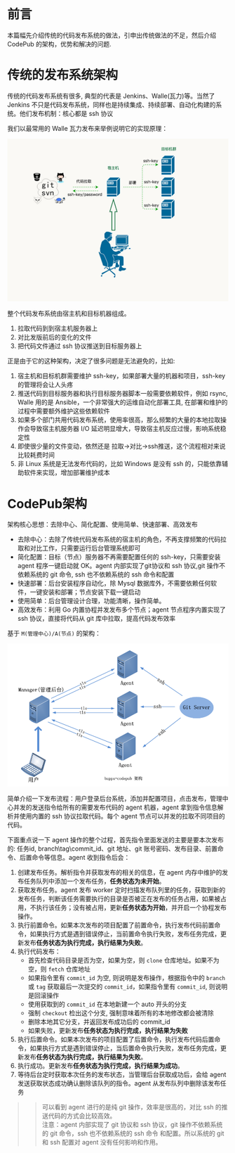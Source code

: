# 前言
本篇幅先介绍传统的代码发布系统的做法，引申出传统做法的不足，然后介绍 CodePub 的架构，优势和解决的问题.

# 传统的发布系统架构
传统的代码发布系统有很多, 典型的代表是 Jenkins、Walle(瓦力)等。当然了 Jenkins 不只是代码发布系统，同样也是持续集成、持续部署、自动化构建的系统。他们发布机制：核心都是 ssh 协议  

我们以最常用的 Walle 瓦力发布来举例说明它的实现原理：

![瓦力](./images/walle-flow-relation.jpg)

整个代码发布系统由宿主机和目标机器组成。

1. 拉取代码到到宿主机服务器上
2. 对比发版前后的变化的文件
3. 把代码文件通过 ssh 协议推送到目标服务器上

正是由于它的这种架构，决定了很多问题是无法避免的，比如:  
1. 宿主机和目标机群需要维护 ssh-key，如果部署大量的机器和项目，ssh-key 的管理将会让人头疼
2. 推送代码到目标服务器和执行目标服务器脚本一般需要依赖软件，例如 rsync, Walle 用的是 Ansible，一个非常强大的运维自动化部署工具, 在部署和维护的过程中需要额外维护这些依赖软件
3. 如果多个部门共用代码发布系统，使用率很高，那么频繁的大量的本地拉取操作会导致宿主机服务器 I/O 延迟明显增大，导致宿主机反应过慢，影响系统稳定性
4. 即使很少量的文件变动，依然还是 拉取->对比->ssh推送，这个流程相对来说比较耗费时间
5. 非 Linux 系统是无法发布代码的，比如 Windows 是没有 ssh 的，只能依靠辅助软件来实现，增加部署维护成本

# CodePub架构
架构核心思想：去除中心、简化配置、使用简单、快速部署、高效发布

- 去除中心：去除了传统代码发布系统的宿主机的角色，不再支撑频繁的代码拉取和对比工作，只需要运行后台管理系统即可
- 简化配置：目标（节点）服务器不再需要配置任何的 ssh-key，只需要安装 agent 程序一键启动就 OK。agent 内部实现了git协议和 ssh 协议,git 操作不依赖系统的 git 命令, ssh 也不依赖系统的 ssh 命令和配置
- 快速部署：后台安装程序自动化，除 Mysql 数据库外，不需要依赖任何软件，一键安装和部署；节点安装下载一键启动
- 使用简单：后台管理设计合理，功能清晰，操作简单。
- 高效发布：利用 Go 内置协程并发发布多个节点；agent 节点程序内置实现了 ssh 协议，直接将代码从 git 库中拉取，提高代码发布效率

基于 `M(管理中心)/A(节点)` 的架构：

![codepub](./images/codepub.png)

简单介绍一下发布流程：用户登录后台系统，添加并配置项目，点击发布，管理中心并发的发送指令给所有的需要发布代码的 agent 机器，agent 拿到指令信息解析并使用内置的 ssh 协议拉取代码。每个 agent 节点可以并发的拉取不同项目的代码。  

下面重点说一下 agent 操作的整个过程，首先指令里面发送的主要是要本次发布的: 任务id, branch\tag\commit_id、git 地址、git 账号密码、发布目录、前置命令、后置命令等信息。agent 收到指令后会：  

1. 创建发布任务。解析指令并获取发布的相关的信息，在 agent 内存中维护的发布任务队列中添加一个发布任务，**任务状态为未开始**。
2. 获取发布任务。agent 发布 worker 定时扫描发布队列里的任务，获取到新的发布任务，判断该任务需要执行的目录是否被正在发布的任务占用，如果被占用，不执行该任务；没有被占用，更新**任务状态为开始**，并开启一个协程发布操作。
3. 执行前置命令。如果本次发布的项目配置了前置命令，执行发布代码前置命令，如果执行方式是遇到错误停止，当前置命令执行失败，发布任务完成，更新发布**任务状态为执行完成，执行结果为失败**。
4. 执行代码发布：
    - 首先检查代码目录是否为空，如果为空，则 `clone` 仓库地址。如果不为空，则 `fetch` 仓库地址
    - 如果指令里有 `commit_id` 为空, 则说明是发布操作，根据指令中的 `branch` 或 `tag` 获取最后一次提交的 `commit_id`，如果指令里有 `commit_id`, 则说明是回滚操作
    - 使用获取到的 `commit_id` 在本地新建一个 auto 开头的分支
    - 强制 `checkout` 检出这个分支, 强制意味着所有的本地修改都会被清除
    - 删除本地其它分支，并返回发布成功后的 commit_id
    - 如果失败，更新发布**任务状态为执行完成，执行结果为失败**
5. 执行后置命令。如果本次发布的项目配置了后置命令，执行发布代码后置命令，如果执行方式是遇到错误停止，当后置命令执行失败，发布任务完成，更新发布**任务状态为执行完成，执行结果为失败**。
6. 执行成功。更新发布**任务状态为执行完成，执行结果为成功**。
7. 等待后台定时获取本次任务的发布状态，当管理后台获取成功后，会给 agent 发送获取状态成功确认删除该队列的指令。agent 从发布队列中删除该发布任务

>> 可以看到 agent 进行的是纯 git 操作，效率是很高的，对比 ssh 的推送代码的方式会比较高效。  
注意：agent 内部实现了 git 协议和 ssh 协议，git 操作不依赖系统的 git 命令，ssh 也不依赖系统的 ssh 命令 和配置。所以系统的 git 和 ssh 配置对 agent 没有任何影响和作用。
